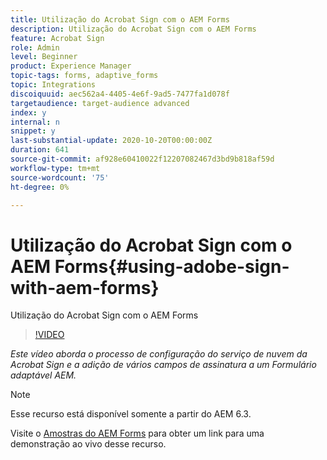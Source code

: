 ```yaml
---
title: Utilização do Acrobat Sign com o AEM Forms
description: Utilização do Acrobat Sign com o AEM Forms
feature: Acrobat Sign
role: Admin
level: Beginner
product: Experience Manager
topic-tags: forms, adaptive_forms
topic: Integrations
discoiquuid: aec562a4-4405-4e6f-9ad5-7477fa1d078f
targetaudience: target-audience advanced
index: y
internal: n
snippet: y
last-substantial-update: 2020-10-20T00:00:00Z
duration: 641
source-git-commit: af928e60410022f12207082467d3bd9b818af59d
workflow-type: tm+mt
source-wordcount: '75'
ht-degree: 0%

---
```



# Utilização do Acrobat Sign com o AEM Forms{#using-adobe-sign-with-aem-forms}

Utilização do Acrobat Sign com o AEM Forms

>[!VIDEO](https://video.tv.adobe.com/v/18696?quality=12&learn=on)

*Este vídeo aborda o processo de configuração do serviço de nuvem da Acrobat Sign e a adição de vários campos de assinatura a um Formulário adaptável AEM.*

>[!NOTE]
>
>Esse recurso está disponível somente a partir do AEM 6.3.

Visite o [Amostras do AEM Forms](https://forms.enablementadobe.com/content/samples/samples.html?query=0#formsandsign) para obter um link para uma demonstração ao vivo desse recurso.
